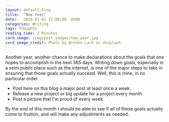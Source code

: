 ```yaml
---
layout: default_blog
title:  "New Year"
date:   2018-01-01 12:00:00 -0500
categories: Writing
tags: Thoughts
reading_time: 2 Minutes
card_image: /img/post_images/new_year.jpg
card_image_credit: Photo by Brooke Lark on Unsplash
---
```


Another year, another chance to make declarations about the goals that one hopes
to accomplish in the next 365 days. Writing down goals, especially in a semi
public place such as the internet, is one of the major steps to take in ensuring
that those goals actually succeed. Well, this is mine, in no particular order.

* Post here on this blog a major post at least once a week.
* Release a new project or big update for a project every month.
* Post a picture that I'm proud of every week.

By the end of this month I should be able to see if all of these goals actually
come to fruition, and will make any adjustments as needed.
